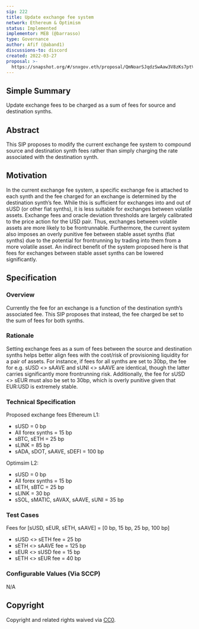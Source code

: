```yaml
---
sip: 222
title: Update exchange fee system
network: Ethereum & Optimism
status: Implemented
implementor: MEB (@barrasso)
type: Governance
author: Afif (@aband1)
discussions-to: discord
created: 2022-03-27
proposal: >-
  https://snapshot.org/#/snxgov.eth/proposal/QmNoarSJqdzSwAaw3V8zKs7ptVFtGtaYSGFxQ2Gby1Nvp7
---
```


<!--You can leave these HTML comments in your merged SIP and delete the visible duplicate text guides, they will not appear and may be helpful to refer to if you edit it again. This is the suggested template for new SIPs. Note that an SIP number will be assigned by an editor. When opening a pull request to submit your SIP, please use an abbreviated title in the filename, `sip-draft_title_abbrev.md`. The title should be 44 characters or less.-->

## Simple Summary

<!--"If you can't explain it simply, you don't understand it well enough." Simply describe the outcome the proposed changes intends to achieve. This should be non-technical and accessible to a casual community member.-->

Update exchange fees to be charged as a sum of fees for source and destination synths.

## Abstract

<!--A short (~200 word) description of the proposed change, the abstract should clearly describe the proposed change. This is what *will* be done if the SIP is implemented, not *why* it should be done or *how* it will be done. If the SIP proposes deploying a new contract, write, "we propose to deploy a new contract that will do x".-->

This SIP proposes to modify the current exchange fee system to compound source and destination synth fees rather than simply charging the rate associated with the destination synth.

## Motivation

<!--This is the problem statement. This is the *why* of the SIP. It should clearly explain *why* the current state of the protocol is inadequate.  It is critical that you explain *why* the change is needed, if the SIP proposes changing how something is calculated, you must address *why* the current calculation is inaccurate or wrong. This is not the place to describe how the SIP will address the issue!-->

In the current exchange fee system, a specific exchange fee is attached to each synth and the fee charged for an exchange is determined by the destination synth’s fee. While this is sufficient for exchanges into and out of sUSD (or other fiat synths), it is less suitable for exchanges between volatile assets. Exchange fees and oracle deviation thresholds are largely calibrated to the price action for the USD pair. Thus, exchanges between volatile assets are more likely to be frontrunnable. Furthermore, the current system also imposes an overly punitive fee between stable asset synths (fiat synths) due to the potential for frontrunning by trading into them from a more volatile asset. An indirect benefit of the system proposed here is that fees for exchanges between stable asset synths can be lowered significantly.

## Specification

<!--The specification should describe the syntax and semantics of any new feature, there are five sections
1. Overview
2. Rationale
3. Technical Specification
4. Test Cases
5. Configurable Values
-->

### Overview

<!--This is a high level overview of *how* the SIP will solve the problem. The overview should clearly describe how the new feature will be implemented.-->

Currently the fee for an exchange is a function of the destination synth’s associated fee. This SIP proposes that instead, the fee charged be set to the sum of fees for both synths.

### Rationale

<!--This is where you explain the reasoning behind how you propose to solve the problem. Why did you propose to implement the change in this way, what were the considerations and trade-offs. The rationale fleshes out what motivated the design and why particular design decisions were made. It should describe alternate designs that were considered and related work. The rationale may also provide evidence of consensus within the community, and should discuss important objections or concerns raised during discussion.-->

Setting exchange fees as a sum of fees between the source and destination synths helps better align fees with the cost/risk of provisioning liquidity for a pair of assets. For instance, if fees for all synths are set to 30bp, the fee for e.g. sUSD <> sAAVE and sUNI <> sAAVE are identical, though the latter carries significantly more frontrunning risk. Additionally, the fee for sUSD <> sEUR must also be set to 30bp, which is overly punitive given that EUR:USD is extremely stable.

### Technical Specification

<!--The technical specification should outline the public API of the changes proposed. That is, changes to any of the interfaces Synthetix currently exposes or the creations of new ones.-->

Proposed exchange fees
Ethereum L1:

- sUSD = 0 bp
- All forex synths = 15 bp
- sBTC, sETH = 25 bp
- sLINK = 85 bp
- sADA, sDOT, sAAVE, sDEFI = 100 bp

Optimsim L2:

- sUSD = 0 bp
- All forex synths = 15 bp
- sETH, sBTC = 25 bp
- sLINK = 30 bp
- sSOL, sMATIC, sAVAX, sAAVE, sUNI = 35 bp

### Test Cases

<!--Test cases for an implementation are mandatory for SIPs but can be included with the implementation..-->

Fees for [sUSD, sEUR, sETH, sAAVE] = [0 bp, 15 bp, 25 bp, 100 bp]

- sUSD <> sETH fee = 25 bp
- sETH <> sAAVE fee = 125 bp
- sEUR <> sUSD fee = 15 bp
- sETH <> sEUR fee = 40 bp

### Configurable Values (Via SCCP)

<!--Please list all values configurable via SCCP under this implementation.-->

N/A

## Copyright

Copyright and related rights waived via [CC0](https://creativecommons.org/publicdomain/zero/1.0/).
